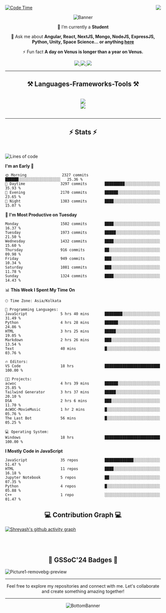 <div>
 
<img align="right" src="https://visitor-badge.laobi.icu/badge?page_id=shreyash3087.shreyash3087" />

 [![Code Time](https://wakatime.com/badge/user/cd5f70df-e644-46f4-a03b-e1ce78615131.svg)](https://wakatime.com/@cd5f70df-e644-46f4-a03b-e1ce78615131)
 
</div>


<div align="center">
 
![Banner](https://github.com/user-attachments/assets/fe33d289-b057-4d85-ad76-3103802aa9e1)

</div>


<div align="center">
 
 🔭 I’m currently a **Student** 

💬 Ask me about **Angular, React, NextJS, Mongo, NodeJS, ExpressJS, Python, Unity, Space Science... or anything [here](https://github.com/shreyash3087/shreyash3087/issues)**

⚡ Fun fact **A day on Venus is longer than a year on Venus.**

</div>
 
<div align="center"> 
  <a href="mailto:shreyash3087@gmail.com">
    <img src="https://img.shields.io/badge/Gmail-333333?style=for-the-badge&logo=gmail&logoColor=red" />
  </a>
  <a href="https://www.linkedin.com/in/shreyash-srivastava-1a1161280" target="_blank">
    <img src="https://img.shields.io/badge/LinkedIn-0077B5?style=for-the-badge&logo=linkedin&logoColor=white" target="_blank" />
  </a>
  <a href="https://github.com/shreyash3087" target="_blank">
     <img src="https://img.shields.io/badge/Github-FF5722?style=for-the-badge&logo=github&logoColor=white" target="_blank" />
  </a>
</div>
<hr/>
 
<h2 align="center">⚒️ Languages-Frameworks-Tools ⚒️</h2>
<br/>
<div align="center">
    <img src="https://skillicons.dev/icons?i=react,bootstrap,html,css,vscode,github,figma,cpp,vercel,netlify" /><br>
    <img src="https://skillicons.dev/icons?i=tailwind,git,nodejs,python,javascript,typescript,express,firebase,mongodb,nextjs,unity,azure,blender" /><br>
</div>

<br/>
<hr/>

<h2 align="center">⚡ Stats ⚡</h2>

<br>
<div>
 
 
<!--START_SECTION:waka-->
![Lines of code](https://img.shields.io/badge/From%20Hello%20World%20I%27ve%20Written-5.0%20million%20lines%20of%20code-blue)

**I'm an Early 🐤** 

```text
🌞 Morning                2327 commits        ██████░░░░░░░░░░░░░░░░░░░   25.36 % 
🌆 Daytime                3297 commits        █████████░░░░░░░░░░░░░░░░   35.93 % 
🌃 Evening                2170 commits        ██████░░░░░░░░░░░░░░░░░░░   23.65 % 
🌙 Night                  1383 commits        ████░░░░░░░░░░░░░░░░░░░░░   15.07 % 
```
📅 **I'm Most Productive on Tuesday** 

```text
Monday                   1502 commits        ████░░░░░░░░░░░░░░░░░░░░░   16.37 % 
Tuesday                  1973 commits        █████░░░░░░░░░░░░░░░░░░░░   21.50 % 
Wednesday                1432 commits        ████░░░░░░░░░░░░░░░░░░░░░   15.60 % 
Thursday                 916 commits         ██░░░░░░░░░░░░░░░░░░░░░░░   09.98 % 
Friday                   949 commits         ███░░░░░░░░░░░░░░░░░░░░░░   10.34 % 
Saturday                 1081 commits        ███░░░░░░░░░░░░░░░░░░░░░░   11.78 % 
Sunday                   1324 commits        ████░░░░░░░░░░░░░░░░░░░░░   14.43 % 
```


📊 **This Week I Spent My Time On** 

```text
🕑︎ Time Zone: Asia/Kolkata

💬 Programming Languages: 
JavaScript               5 hrs 40 mins       ████████░░░░░░░░░░░░░░░░░   31.49 % 
Python                   4 hrs 28 mins       ██████░░░░░░░░░░░░░░░░░░░   24.86 % 
HTML                     3 hrs 25 mins       █████░░░░░░░░░░░░░░░░░░░░   19.05 % 
Markdown                 2 hrs 26 mins       ███░░░░░░░░░░░░░░░░░░░░░░   13.54 % 
Text                     40 mins             █░░░░░░░░░░░░░░░░░░░░░░░░   03.76 % 

🔥 Editors: 
VS Code                  18 hrs              █████████████████████████   100.00 % 

🐱‍💻 Projects: 
acwoc                    4 hrs 39 mins       ██████░░░░░░░░░░░░░░░░░░░   25.85 % 
Tailwind Generator       3 hrs 37 mins       █████░░░░░░░░░░░░░░░░░░░░   20.10 % 
DSA                      2 hrs 6 mins        ███░░░░░░░░░░░░░░░░░░░░░░   11.70 % 
AcWOC-MovieMusic         1 hr 2 mins         █░░░░░░░░░░░░░░░░░░░░░░░░   05.76 % 
The Last Bot             56 mins             █░░░░░░░░░░░░░░░░░░░░░░░░   05.25 % 

💻 Operating System: 
Windows                  18 hrs              █████████████████████████   100.00 % 
```

**I Mostly Code in JavaScript** 

```text
JavaScript               35 repos            █████████████░░░░░░░░░░░░   51.47 % 
HTML                     11 repos            ████░░░░░░░░░░░░░░░░░░░░░   16.18 % 
Jupyter Notebook         5 repos             ██░░░░░░░░░░░░░░░░░░░░░░░   07.35 % 
Python                   4 repos             █░░░░░░░░░░░░░░░░░░░░░░░░   05.88 % 
C++                      1 repo              ░░░░░░░░░░░░░░░░░░░░░░░░░   01.47 % 
```




<!--END_SECTION:waka-->

</div>

<div>
  <div align="center" ><h2 align="center">💻 Contribution Graph 💻</h2></div>
 
  [![Shreyash's github activity graph](https://github-readme-activity-graph.vercel.app/graph?username=shreyash3087&hide_border=true&theme=github)](https://github.com/ashutosh00710/github-readme-activity-graph)
 
</div>

<br/><br/>

<h2 align="center">🔰 GSSoC'24 Badges 🔰</h2>

![Picture1-removebg-preview](https://github.com/user-attachments/assets/4ece96a5-043a-44df-b51b-40738d3603ff)

<div align="center"> 
  <hr/>
  Feel free to explore my repositories and connect with me. Let's collaborate and create something amazing together!
  <hr/>
</div>

<div align="center">
 
![BottomBanner](https://github.com/user-attachments/assets/7afe064f-9b9f-401d-bec1-35c8625bb3dc)

</div>

